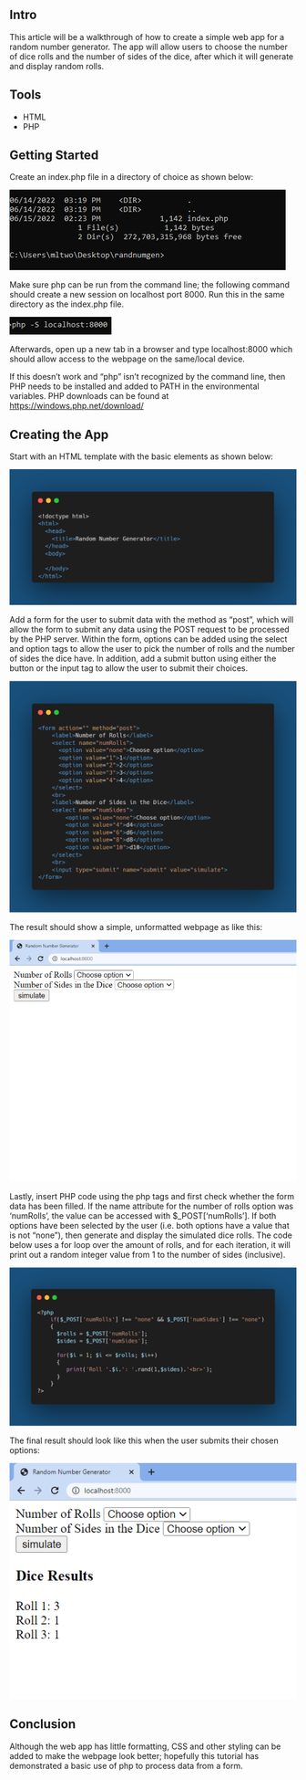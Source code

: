 ## Intro

This article will be a walkthrough of how to create a simple web app for a random number generator. The app will allow users to choose the number of dice rolls and the number of sides of the dice, after which it will generate and display random rolls.

## Tools

- HTML
- PHP

## Getting Started

Create an index.php file in a directory of choice as shown below:

![](../images/webdev/RandomNumberGenerator/image2.png)

Make sure php can be run from the command line; the following command should create a new session on localhost port 8000. Run this in the same directory as the index.php file.

![](../images/webdev/RandomNumberGenerator/image6.png)

Afterwards, open up a new tab in a browser and type localhost:8000 which should allow access to the webpage on the same/local device.

If this doesn’t work and “php” isn’t recognized by the command line, then PHP needs to be installed and added to PATH in the environmental variables. PHP downloads can be found at <https://windows.php.net/download/>

## Creating the App

Start with an HTML template with the basic elements as shown below:

![](../images/webdev/RandomNumberGenerator/image3.png)

Add a form for the user to submit data with the method as “post”, which will allow the form to submit any data using the POST request to be processed by the PHP server.
Within the form, options can be added using the select and option tags to allow the user to pick the number of rolls and the number of sides the dice have. In addition, add a submit button using either the button or the input tag to allow the user to submit their choices.

![](../images/webdev/RandomNumberGenerator/image5.png)

The result should show a simple, unformatted webpage as like this:

![](../images/webdev/RandomNumberGenerator/image7.png)

Lastly, insert PHP code using the php tags and first check whether the form data has been filled. If the name attribute for the number of rolls option was ‘numRolls’, the value can be accessed with $\_POST[‘numRolls’].
If both options have been selected by the user (i.e. both options have a value that is not “none”), then generate and display the simulated dice rolls. The code below uses a for loop over the amount of rolls, and for each iteration, it will print out a random integer value from 1 to the number of sides (inclusive).

![](../images/webdev/RandomNumberGenerator/image4.png)

The final result should look like this when the user submits their chosen options:

![](../images/webdev/RandomNumberGenerator/image1.png)

## Conclusion

Although the web app has little formatting, CSS and other styling can be added to make the webpage look better; hopefully this tutorial has demonstrated a basic use of php to process data from a form.
